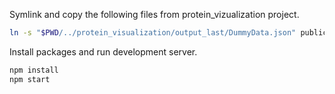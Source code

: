 Symlink and copy the following files from protein_vizualization project.
```bash
ln -s "$PWD/../protein_visualization/output_last/DummyData.json" public/datachart_data/
```

Install packages and run development server.
```bash
npm install
npm start
```
